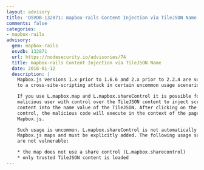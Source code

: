 ```yaml
---
layout: advisory
title: 'OSVDB-132871: mapbox-rails Content Injection via TileJSON Name'
comments: false
categories:
- mapbox-rails
advisory:
  gem: mapbox-rails
  osvdb: 132871
  url: https://nodesecurity.io/advisories/74
  title: mapbox-rails Content Injection via TileJSON Name
  date: 2016-01-12
  description: |
    Mapbox.js versions 1.x prior to 1.6.6 and 2.x prior to 2.2.4 are vulnerable
    to a cross-site-scripting attack in certain uncommon usage scenarios.

    If you use L.mapbox.map and L.mapbox.shareControl it is possible for a
    malicious user with control over the TileJSON content to inject script
    content into the name value of the TileJSON. After clicking on the share
    control, the malicious code will execute in the context of the page using
    Mapbox.js.

    Such usage is uncommon. L.mapbox.shareControl is not automatically added to
    Mapbox.js maps and must be explicitly added. The following usage scenarios
    are not vulnerable:

    * the map does not use a share control (L.mapbox.sharecontrol)
    * only trusted TileJSON content is loaded
---
```

